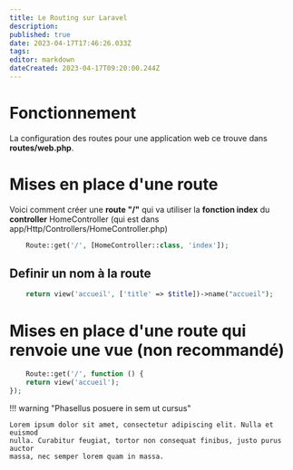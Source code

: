 ```yaml
---
title: Le Routing sur Laravel
description: 
published: true
date: 2023-04-17T17:46:26.033Z
tags: 
editor: markdown
dateCreated: 2023-04-17T09:20:00.244Z
---
```


# Fonctionnement
La configuration des routes pour une application web ce trouve dans **routes/web.php**.

# Mises en place d'une route
Voici comment créer une **route "/"** qui va utiliser la **fonction index** du **controller** HomeController (qui est dans app/Http/Controllers/HomeController.php)

```php
	Route::get('/', [HomeController::class, 'index']);
```

## Definir un nom à la route

```php
	return view('accueil', ['title' => $title])->name("accueil");
```

# Mises en place d'une route qui renvoie une vue (non recommandé)

```php
	Route::get('/', function () {
    return view('accueil');
});
```

!!! warning "Phasellus posuere in sem ut cursus"

    Lorem ipsum dolor sit amet, consectetur adipiscing elit. Nulla et euismod
    nulla. Curabitur feugiat, tortor non consequat finibus, justo purus auctor
    massa, nec semper lorem quam in massa.
